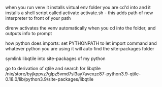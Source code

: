 when you run venv it installs virtual env folder you are cd'd into and it installs a shell script called activate
activate.sh - this adds path of new interpreter to front of your path

direnv activates the venv automatically when you cd into the folder, and outputs info to prompt

how python does imports:
set PYTHONPATH to let import command
and whatever python you are using it will auto find the site-packages folder


symlink libqtile into site-packages of my python

go to derivation of qtile and search for libqtile
/nix/store/byjkppvz7glpz5vmd7sl3ay7avcxzc87-python3.9-qtile-0.18.0/lib/python3.9/site-packages/libqtile